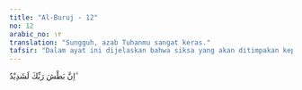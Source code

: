 ```yaml
---
title: "Al-Buruj - 12"
no: 12
arabic_no: ١٢
translation: "Sungguh, azab Tuhanmu sangat keras."
tafsir: "Dalam ayat ini dijelaskan bahwa siksa yang akan ditimpakan kepada orang-orang kafir yang menganiaya, menyiksa, dan membunuh orang-orang mukmin karena tidak mau meninggalkan agama mereka, sangatlah keras. Perlu diingat bahwa Allah-lah yang telah menciptakan mereka, dan Dia pula yang menghidupkan mereka kembali.\n\nMereka akhirnya akan kembali kepada Allah. Apabila Ia belum menyiksa mereka di dunia ini, bukanlah berarti mereka tidak akan mendapat siksaan sama sekali. Akan tetapi, siksaan itu diundurkan waktunya sampai mereka kembali kepada-Nya, yaitu pada hari Kiamat."
---
```


اِنَّ بَطْشَ رَبِّكَ لَشَدِيْدٌ ۗ 
